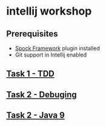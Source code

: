 # intellij workshop

## Prerequisites 
* [Spock Framework](http://spockframework.org/spock/docs/1.1/index.html) plugin installed
* Git support in Intellij enabled

## [Task 1 - TDD](task1.md)
## [Task 2 - Debuging](task2.md)
## [Task 2 - Java 9](task3.md)
